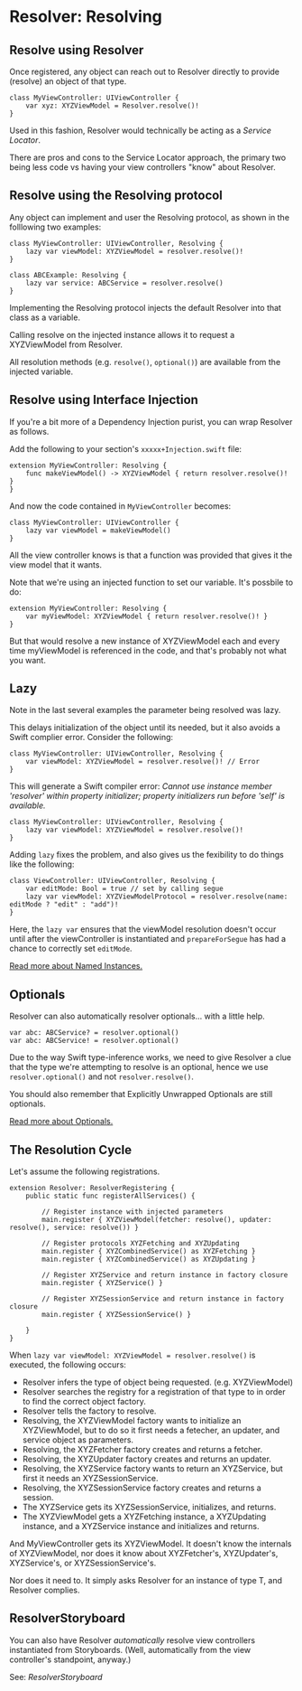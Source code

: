#  Resolver: Resolving

## Resolve using Resolver

Once registered, any object can reach out to Resolver directly to provide (resolve) an object of that type.

```
class MyViewController: UIViewController {
    var xyz: XYZViewModel = Resolver.resolve()!
}
```

Used in this fashion, Resolver would technically be acting as a *Service Locator*.

There are pros and cons to the Service Locator approach, the primary two being less code vs having your view controllers "know" about Resolver.

## Resolve using the Resolving protocol

Any object can implement and user the Resolving protocol, as shown in the folllowing two examples:

```
class MyViewController: UIViewController, Resolving {
    lazy var viewModel: XYZViewModel = resolver.resolve()!
}

class ABCExample: Resolving {
    lazy var service: ABCService = resolver.resolve()
}
```

Implementing the Resolving protocol injects the default Resolver into that class as a variable.

Calling resolve on the injected instance allows it to request a XYZViewModel from Resolver.

All resolution methods (e.g. `resolve()`, `optional()`) are available from the injected variable.


## Resolve using Interface Injection

If you're a bit more of a Dependency Injection purist, you can wrap Resolver as follows.

Add the following to your section's `xxxxx+Injection.swift` file:

```
extension MyViewController: Resolving {
    func makeViewModel() -> XYZViewModel { return resolver.resolve()! }
}
```

And now the code contained in  `MyViewController` becomes:

```
class MyViewController: UIViewController {
    lazy var viewModel = makeViewModel()
}
```

All the view controller knows is that a function was provided that gives it the view model that it wants.

Note that we're using an injected function to set our variable. It's possbile to do:

```
extension MyViewController: Resolving {
    var myViewModel: XYZViewModel { return resolver.resolve()! }
}
```

But that would resolve a new instance of XYZViewModel each and every time myViewModel is referenced in the code, and that's probably not what you want.

## Lazy

Note in the last several examples the parameter being resolved was lazy.

This delays initialization of the object until its needed, but it also avoids a Swift complier error. Consider the following:

```
class MyViewController: UIViewController, Resolving {
    var viewModel: XYZViewModel = resolver.resolve()! // Error
}
```

This will generate a Swift compiler error: *Cannot use instance member 'resolver' within property initializer; property initializers run before 'self' is available.*

```
class MyViewController: UIViewController, Resolving {
    lazy var viewModel: XYZViewModel = resolver.resolve()!
}
```

Adding `lazy` fixes the problem, and also gives us the fexibility to do things like the following:

```
class ViewController: UIViewController, Resolving {
    var editMode: Bool = true // set by calling segue
    lazy var viewModel: XYZViewModelProtocol = resolver.resolve(name: editMode ? "edit" : "add")!
}
```

Here, the `lazy var` ensures that the viewModel resolution doesn't occur until after the viewController is instantiated and `prepareForSegue` has had a chance to correctly set `editMode`.

[Read more about Named Instances.](Names.md)

## Optionals

Resolver can also automatically resolver optionals... with a little help.

```
var abc: ABCService? = resolver.optional()
var abc: ABCService! = resolver.optional()
```

Due to the way Swift type-inference works, we need to give Resolver a clue that the type we're attempting to resolve is an optional, hence we use `resolver.optional()` and not `resolver.resolve()`.

You should also remember that Explicitly Unwrapped Optionals are still optionals.

[Read more about Optionals.](Optionals.md)

## The Resolution Cycle

Let's assume the following registrations.

```
extension Resolver: ResolverRegistering {
    public static func registerAllServices() {

        // Register instance with injected parameters
        main.register { XYZViewModel(fetcher: resolve(), updater: resolve(), service: resolve()) }

        // Register protocols XYZFetching and XYZUpdating
        main.register { XYZCombinedService() as XYZFetching }
        main.register { XYZCombinedService() as XYZUpdating }

        // Register XYZService and return instance in factory closure
        main.register { XYZService() }

        // Register XYZSessionService and return instance in factory closure
        main.register { XYZSessionService() }

    }
}
```

When `lazy var viewModel: XYZViewModel = resolver.resolve()` is executed, the following occurs:

* Resolver infers the type of object being requested. (e.g. XYZViewModel)
* Resolver searches the registry for a registration of that type to in order to find the correct object factory.
* Resolver tells the factory to resolve.
* Resolving, the XYZViewModel factory wants to initialize an XYZViewModel, but to do so it first needs a fetecher, an updater, and service object as parameters.
* Resolving, the XYZFetcher factory creates and returns a fetcher.
* Resolving, the XYZUpdater factory creates and returns an updater.
* Resolving, the XYZService factory wants to return an XYZService, but first it needs an XYZSessionService.
* Resolving, the XYZSessionService factory creates and returns a session.
* The XYZService gets its XYZSessionService, initializes, and returns.
* The XYZViewModel gets a XYZFetching instance, a XYZUpdating instance, and a XYZService instance and initializes and returns.

And MyViewController gets its XYZViewModel. It doesn't know the internals of XYZViewModel, nor does it know about XYZFetcher's, XYZUpdater's, XYZService's, or XYZSessionService's.

Nor does it need to. It simply asks Resolver for an instance of type T, and Resolver complies.

## ResolverStoryboard

You can also have Resolver *automatically* resolve view controllers instantiated from Storyboards. (Well, automatically from the view controller's standpoint, anyway.)

See: *ResolverStoryboard*


